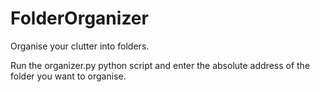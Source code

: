﻿# FolderOrganizer

Organise your clutter into folders.

Run the organizer.py python script and enter the absolute address of the folder you want to organise.
